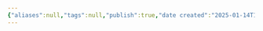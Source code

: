```yaml
---
{"aliases":null,"tags":null,"publish":true,"date created":"2025-01-14T15:25","date modified":"2025-01-14T17:29","PassFrontmatter":true,"created":"2025-01-14T15:25:42.661+05:30","updated":"2025-01-14T17:29:54.465+05:30"}
---
```


